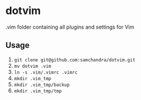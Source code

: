 # dotvim

.vim folder containing all plugins and settings for Vim

## Usage
1. `git clone git@github.com:samchandra/dotvim.git`
2. `mv dotvim .vim`
3. `ln -s .vim/.vimrc .vimrc`
4. `mkdir .vim_tmp`
5. `mkdir .vim_tmp/backup`
6. `mkdir .vim_tmp/tmp`
